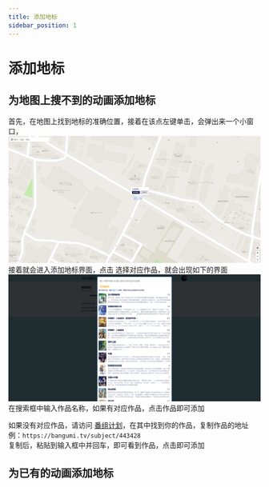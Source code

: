 ```yaml
---
title: 添加地标
sidebar_position: 1
---
```


# 添加地标

## 为地图上搜不到的动画添加地标

首先，在地图上找到地标的准确位置，接着在该点左键单击，会弹出来一个小窗口，
![create-without-project_1](./img/tutorial-basics/create-point/create-without-project_1.png)
接着就会进入添加地标界面，点击 选择对应作品，就会出现如下的界面
![create-without-project_2](./img/tutorial-basics/create-point/create-without-project_2.png)
在搜索框中输入作品名称，如果有对应作品，点击作品即可添加

如果没有对应作品，请访问 [番组计划](https://bangumi.tv/)，在其中找到你的作品，复制作品的地址\
例：`https://bangumi.tv/subject/443428`\
复制后，粘贴到输入框中并回车，即可看到作品，点击即可添加


## 为已有的动画添加地标